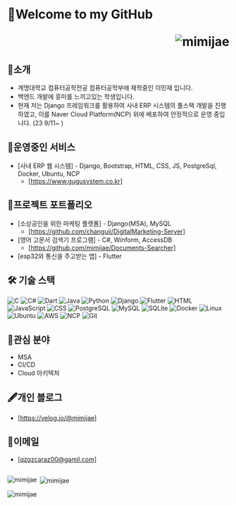 # 👋**Welcome to my GitHub** <p align="right"> <img src="https://komarev.com/ghpvc/?username=mimijae&label=Profile%20views&color=af4bf1&style=flat" alt="mimijae" /> </p>

## 📌**소개**
- 계명대학교 컴퓨터공학전공 컴퓨터공학부에 재학중인 이민재 입니다.
- 백엔드 개발에 흥미를 느끼고있는 학생입니다.
- 현재 저는 Django 프레임워크를 활용하여 사내 ERP 시스템의 풀스택 개발을 진행하였고, 이를 Naver Cloud Platform(NCP) 위에 배포하여 안정적으로 운영 중입니다. (23 9/11~ )

## 🚀**운영중인 서비스**
- [사내 ERP 웹 시스템] - Django, Bootstrap, HTML, CSS, JS, PostgreSql, Docker, Ubuntu, NCP
  - [https://www.gugusystem.co.kr]


## 💼**프로젝트 포트폴리오**
- [소상공인을 위한 마케팅 플랫폼] - Django(MSA), MySQL
  - [https://github.com/changuii/DigitalMarketing-Server]
- [영어 고문서 검색기 프로그램] - C#, Winform, AccessDB
  - [https://github.com/mimijae/Documents-Searcher]
- [esp32와 통신을 주고받는 앱] - Flutter


  
## 🛠 **기술 스택**


![C](https://img.shields.io/badge/-C-00599C?style=for-the-badge&logo=c&logoColor=white)
![C#](https://img.shields.io/badge/-CSharp-239120?style=for-the-badge&logo=c-sharp&logoColor=white)
![Dart](https://img.shields.io/badge/-Dart-0175C2?style=for-the-badge&logo=dart&logoColor=white)
![Java](https://img.shields.io/badge/-Java-007396?style=for-the-badge&logo=java&logoColor=white)
![Python](https://img.shields.io/badge/-Python-3776AB?style=for-the-badge&logo=python&logoColor=white)
![Django](https://img.shields.io/badge/-Django-092E20?style=for-the-badge&logo=django&logoColor=white)
![Flutter](https://img.shields.io/badge/-Flutter-02569B?style=for-the-badge&logo=flutter&logoColor=white)
![HTML](https://img.shields.io/badge/-HTML-E34F26?style=for-the-badge&logo=html5&logoColor=white)
![JavaScript](https://img.shields.io/badge/-JavaScript-F7DF1E?style=for-the-badge&logo=javascript&logoColor=black)
![CSS](https://img.shields.io/badge/-CSS-1572B6?style=for-the-badge&logo=css3&logoColor=white)
![PostgreSQL](https://img.shields.io/badge/-PostgreSQL-336791?style=for-the-badge&logo=postgresql&logoColor=white)
![MySQL](https://img.shields.io/badge/-MySQL-4479A1?style=for-the-badge&logo=mysql&logoColor=white)
![SQLite](https://img.shields.io/badge/-SQLite-07405E?style=for-the-badge&logo=sqlite&logoColor=white)
![Docker](https://img.shields.io/badge/-Docker-2496ED?style=for-the-badge&logo=docker&logoColor=white)
![Linux](https://img.shields.io/badge/-Linux-FCC624?style=for-the-badge&logo=linux&logoColor=black)
![Ubuntu](https://img.shields.io/badge/-Ubuntu-E95420?style=for-the-badge&logo=ubuntu&logoColor=white)
![AWS](https://img.shields.io/badge/-AWS-232F3E?style=for-the-badge&logo=amazon-aws&logoColor=white)
![NCP](https://img.shields.io/badge/-NCP-03C75A?style=for-the-badge&logo=naver&logoColor=white)
![Git](https://img.shields.io/badge/-Git-F05032?style=for-the-badge&logo=git&logoColor=white)



## 🧐**관심 분야**
- MSA
- CI/CD
- Cloud 아키텍처
  
## 🖋**개인 블로그**
- [https://velog.io/@mimijae]

## 📧**이메일**
- [qzqzcaraz00@gamil.com]
  
## 
<p><img align="left" src="https://github-readme-stats.vercel.app/api/top-langs?username=mimijae&show_icons=true&theme=radical&locale=en&layout=compact" alt="mimijae" /></p>

<p>&nbsp;<img align="center" src="https://github-readme-stats.vercel.app/api?username=mimijae&show_icons=true&theme=radical&locale=en" alt="mimijae" /></p>

<p><img align="center" src="https://github-readme-streak-stats.herokuapp.com/?user=mimijae&theme=dark" alt="mimijae" /></p>
